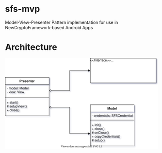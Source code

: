 # sfs-mvp
Model-View-Presenter Pattern implementation for use in NewCryptoFramework-based Android Apps

# Architecture
![Architecture](documentation/res/SFS-sfs-mvp.svg)